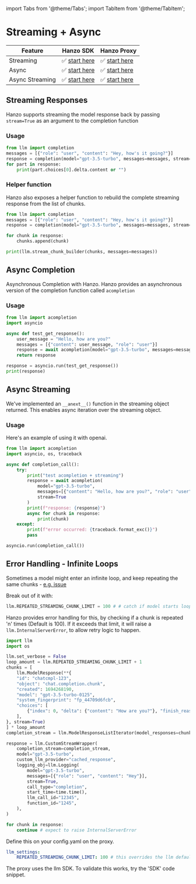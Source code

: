 import Tabs from '@theme/Tabs';
import TabItem from '@theme/TabItem';

# Streaming + Async

| Feature | Hanzo SDK | Hanzo Proxy |
|---------|-------------|---------------|
| Streaming | ✅ [start here](#streaming-responses) | ✅ [start here](../proxy/user_keys#streaming) |
| Async | ✅ [start here](#async-completion) | ✅ [start here](../proxy/user_keys#streaming) |
| Async Streaming | ✅ [start here](#async-streaming) | ✅ [start here](../proxy/user_keys#streaming) |

## Streaming Responses
Hanzo supports streaming the model response back by passing `stream=True` as an argument to the completion function
### Usage
```python
from llm import completion
messages = [{"role": "user", "content": "Hey, how's it going?"}]
response = completion(model="gpt-3.5-turbo", messages=messages, stream=True)
for part in response:
    print(part.choices[0].delta.content or "")
```

### Helper function

Hanzo also exposes a helper function to rebuild the complete streaming response from the list of chunks. 

```python
from llm import completion
messages = [{"role": "user", "content": "Hey, how's it going?"}]
response = completion(model="gpt-3.5-turbo", messages=messages, stream=True)

for chunk in response: 
    chunks.append(chunk)

print(llm.stream_chunk_builder(chunks, messages=messages))
```

## Async Completion
Asynchronous Completion with Hanzo. Hanzo provides an asynchronous version of the completion function called `acompletion`
### Usage
```python
from llm import acompletion
import asyncio

async def test_get_response():
    user_message = "Hello, how are you?"
    messages = [{"content": user_message, "role": "user"}]
    response = await acompletion(model="gpt-3.5-turbo", messages=messages)
    return response

response = asyncio.run(test_get_response())
print(response)

```

## Async Streaming
We've implemented an `__anext__()` function in the streaming object returned. This enables async iteration over the streaming object. 

### Usage
Here's an example of using it with openai.
```python
from llm import acompletion
import asyncio, os, traceback

async def completion_call():
    try:
        print("test acompletion + streaming")
        response = await acompletion(
            model="gpt-3.5-turbo", 
            messages=[{"content": "Hello, how are you?", "role": "user"}], 
            stream=True
        )
        print(f"response: {response}")
        async for chunk in response:
            print(chunk)
    except:
        print(f"error occurred: {traceback.format_exc()}")
        pass

asyncio.run(completion_call())
```

## Error Handling - Infinite Loops

Sometimes a model might enter an infinite loop, and keep repeating the same chunks - [e.g. issue](https://github.com/BerriAI/llm/issues/5158)

Break out of it with: 

```python
llm.REPEATED_STREAMING_CHUNK_LIMIT = 100 # # catch if model starts looping the same chunk while streaming. Uses high default to prevent false positives.
```

Hanzo provides error handling for this, by checking if a chunk is repeated 'n' times (Default is 100). If it exceeds that limit, it will raise a `llm.InternalServerError`, to allow retry logic to happen. 

<Tabs>
<TabItem value="sdk" label="SDK">

```python
import llm 
import os 

llm.set_verbose = False
loop_amount = llm.REPEATED_STREAMING_CHUNK_LIMIT + 1
chunks = [
    llm.ModelResponse(**{
    "id": "chatcmpl-123",
    "object": "chat.completion.chunk",
    "created": 1694268190,
    "model": "gpt-3.5-turbo-0125",
    "system_fingerprint": "fp_44709d6fcb",
    "choices": [
        {"index": 0, "delta": {"content": "How are you?"}, "finish_reason": "stop"}
    ],
}, stream=True)
] * loop_amount
completion_stream = llm.ModelResponseListIterator(model_responses=chunks)

response = llm.CustomStreamWrapper(
    completion_stream=completion_stream,
    model="gpt-3.5-turbo",
    custom_llm_provider="cached_response",
    logging_obj=llm.Logging(
        model="gpt-3.5-turbo",
        messages=[{"role": "user", "content": "Hey"}],
        stream=True,
        call_type="completion",
        start_time=time.time(),
        llm_call_id="12345",
        function_id="1245",
    ),
)

for chunk in response:
    continue # expect to raise InternalServerError 
```

</TabItem>
<TabItem value="proxy" label="PROXY">

Define this on your config.yaml on the proxy. 

```yaml
llm_settings:
    REPEATED_STREAMING_CHUNK_LIMIT: 100 # this overrides the llm default
```

The proxy uses the llm SDK. To validate this works, try the 'SDK' code snippet. 

</TabItem>
</Tabs>